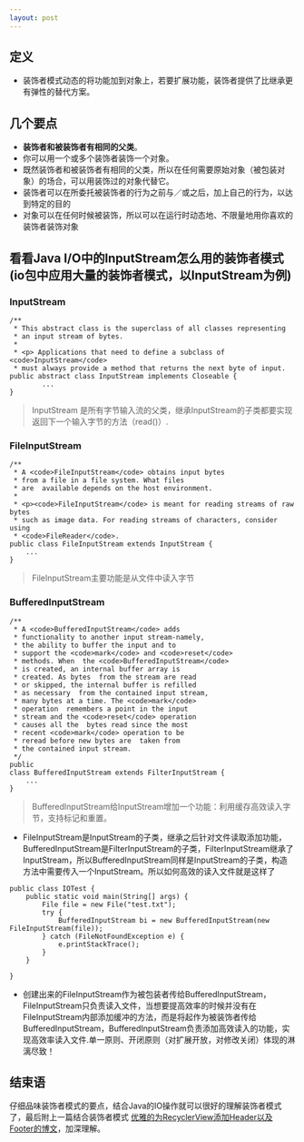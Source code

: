 ```yaml
---
layout: post
---
```


##	定义  
* 装饰者模式动态的将功能加到对象上，若要扩展功能，装饰者提供了比继承更有弹性的替代方案。


##  几个要点

* **装饰者和被装饰者有相同的父类**。  
* 你可以用一个或多个装饰者装饰一个对象。
* 既然装饰者和被装饰者有相同的父类，所以在任何需要原始对象（被包装对象）的场合，可以用装饰过的对象代替它。  
* 装饰者可以在所委托被装饰者的行为之前与／或之后，加上自己的行为，以达到特定的目的
* 对象可以在任何时候被装饰，所以可以在运行时动态地、不限量地用你喜欢的装饰者装饰对象

##	看看Java I/O中的InputStream怎么用的装饰者模式(io包中应用大量的装饰者模式，以InputStream为例)

### InputStream

```
/**
 * This abstract class is the superclass of all classes representing
 * an input stream of bytes.
 *
 * <p> Applications that need to define a subclass of <code>InputStream</code>
 * must always provide a method that returns the next byte of input.
public abstract class InputStream implements Closeable {
		...
}
```

> InputStream 是所有字节输入流的父类，继承InputStream的子类都要实现返回下一个输入字节的方法（read()）.

### FileInputStream

```
/**
 * A <code>FileInputStream</code> obtains input bytes
 * from a file in a file system. What files
 * are  available depends on the host environment.
 *
 * <p><code>FileInputStream</code> is meant for reading streams of raw bytes
 * such as image data. For reading streams of characters, consider using
 * <code>FileReader</code>.
public class FileInputStream extends InputStream {
	...
}
```
> FileInputStream主要功能是从文件中读入字节

### BufferedInputStream

```
/**
 * A <code>BufferedInputStream</code> adds
 * functionality to another input stream-namely,
 * the ability to buffer the input and to
 * support the <code>mark</code> and <code>reset</code>
 * methods. When  the <code>BufferedInputStream</code>
 * is created, an internal buffer array is
 * created. As bytes  from the stream are read
 * or skipped, the internal buffer is refilled
 * as necessary  from the contained input stream,
 * many bytes at a time. The <code>mark</code>
 * operation  remembers a point in the input
 * stream and the <code>reset</code> operation
 * causes all the  bytes read since the most
 * recent <code>mark</code> operation to be
 * reread before new bytes are  taken from
 * the contained input stream.
 */
public
class BufferedInputStream extends FilterInputStream {
	...
}
```
> BufferedInputStream给InputStream增加一个功能：利用缓存高效读入字节，支持标记和重置。

* FileInputStream是InputStream的子类，继承之后针对文件读取添加功能，BufferedInputStream是FilterInputStream的子类，FilterInputStream继承了InputStream，所以BufferedInputStream同样是InputStream的子类，构造方法中需要传入一个InputStream。所以如何高效的读入文件就是这样了

```
public class IOTest {
	public static void main(String[] args) {
		File file = new File("test.txt");
		try {
			BufferedInputStream bi = new BufferedInputStream(new FileInputStream(file));
		} catch (FileNotFoundException e) {
			e.printStackTrace();
		}
	}

}
```
* 创建出来的FileInputStream作为被包装者传给BufferedInputStream，FileInputStream只负责读入文件，当想要提高效率的时候并没有在FileInputStream内部添加缓冲的方法，而是将起作为被装饰者传给BufferedInputStream，BufferedInputStream负责添加高效读入的功能，实现高效率读入文件.单一原则、开闭原则（对扩展开放，对修改关闭）体现的淋漓尽致！

## 结束语
仔细品味装饰者模式的要点，结合Java的IO操作就可以很好的理解装饰者模式了，最后附上一篇结合装饰者模式 [优雅的为RecyclerView添加Header以及Footer的博文](http://blog.csdn.net/lmj623565791/article/details/51854533)，加深理解。
